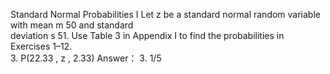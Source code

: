 Standard Normal Probabilities I Let z be a standard normal random variable with mean m 50 and standard  
deviation s 51. Use Table 3 in Appendix I to find the probabilities in Exercises 1–12.  
3. P(22.33 , z , 2.33)
Answer：  3. 1/5
